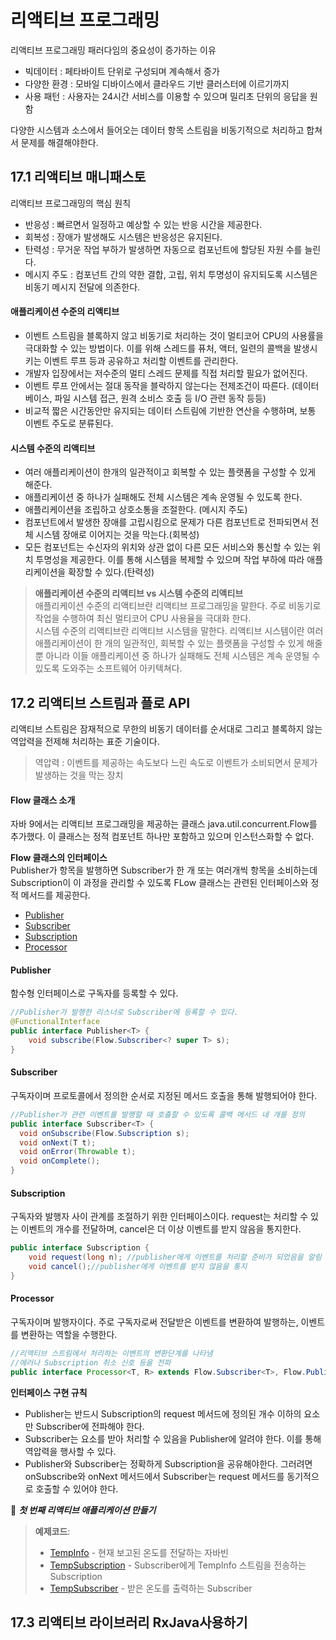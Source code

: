 # 리액티브 프로그래밍
리액티브 프로그래밍 패러다임의 중요성이 증가하는 이유

* 빅데이터 : 페타바이트 단위로 구성되며 계속해서 증가
* 다양한 환경 : 모바일 디바이스에서 클라우드 기반 클러스터에 이르기까지
* 사용 패턴 : 사용자는 24시간 서비스를 이용할 수 있으며 밀리초 단위의 응답을 원함  

다양한 시스템과 소스에서 들어오는 데이터 항목 스트림을 비동기적으로 처리하고 합쳐서 문제를 해결해야한다.
## 17.1 리액티브 매니패스토
리액티브 프로그래밍의 핵심 원칙
* 반응성 : 빠르면서 일정하고 예상할 수 있는 반응 시간을 제공한다.
* 회복성 : 장애가 발생해도 시스템은 반응성은 유지된다.
* 탄력성 : 무거운 작업 부하가 발생하면 자동으로 컴포넌트에 할당된 자원 수를 늘린다.
* 메시지 주도 : 컴포넌트 간의 약한 결합, 고립, 위치 투명성이 유지되도록 시스템은 비동기 메시지 전달에 의존한다.

#### 애플리케이션 수준의 리액티브
* 이벤트 스트림을 블록하지 않고 비동기로 처리하는 것이 멀티코어 CPU의 사용률을 극대화할 수 있는 방법이다.
이를 위해 스레드를 퓨처, 액터, 일련의 콜백을 발생시키는 이벤트 루프 등과 공유하고 처리할 이벤트를 관리한다.
* 개발자 입장에서는 저수준의 멀티 스레드 문제를 직접 처리할 필요가 없어진다.
* 이벤트 루프 안에서는 절대 동작을 블락하지 않는다는 전제조건이 따른다. (데이터베이스, 파일 시스템 접근, 원격 소비스 호출 등 I/O 관련 동작 등등)
* 비교적 짧은 시간동안만 유지되는 데이터 스트림에 기반한 연산을 수행하며, 보통 이벤트 주도로 분류된다.

#### 시스템 수준의 리액티브
* 여러 애플리케이션이 한개의 일관적이고 회복할 수 있는 플랫폼을 구성할 수 있게 해준다.
* 애플리케이션 중 하나가 실패해도 전체 시스템은 계속 운영될 수 있도록 한다.
* 애플리케이션을 조립하고 상호소통을 조절한다. (메시지 주도)
* 컴포넌트에서 발생한 장애를 고립시킴으로 문제가 다른 컴포넌트로 전파되면서 전체 시스템 장애로 이어지는 것을 막는다.(회복성)
* 모든 컴포넌트는 수신자의 위치와 상관 없이 다른 모든 서비스와 통신할 수 있는 위치 투명성을 제공한다. 이를 통해 시스템을 복제할 수 있으며 작업 부하에 따라 애플리케이션을 확장할 수 있다.(탄력성)


> **애플리케이션 수준의 리액티브 vs 시스템 수준의 리액티브**  
> 애플리케이션 수준의 리액티브란 리액티브 프로그래밍을 말한다. 주로 비동기로 작업을 수행하여 최신 멀티코어 CPU 사용율을 극대화 한다.  
> 시스템 수준의 리액티브란 리액티브 시스템을 말한다. 리액티브 시스템이란 여러 애플리케이션이 한 개의 일관적인, 회복할 수 있는 플랫폼을 구성할 수 있게 해줄 뿐 아니라 이들 애플리케이션 중 하나가 실패해도 전체 시스템은 계속 운영될 수 있도록 도와주는 소프트웨어 아키텍쳐다.

## 17.2 리액티브 스트림과 플로 API
리액티브 스트림은 잠재적으로 무한의 비동기 데이터를 순서대로 그리고 블록하지 않는 역압력을 전제해 처리하는 표준 기술이다.

> 역압력 : 이벤트를 제공하는 속도보다 느린 속도로 이벤트가 소비되면서 문제가 발생하는 것을 막는 장치
####  Flow 클래스 소개
자바 9에서는 리액티브 프로그래밍을 제공하는 클래스 java.util.concurrent.Flow를 추가했다.
이 클래스는 정적 컴포넌트 하나만 포함하고 있으며 인스턴스화할 수 없다.  

**Flow 클래스의 인터페이스**  
Publisher가 항목을 발행하면 Subscriber가 한 개 또는 여러개씩 항목을 소비하는데 Subscription이 이 과정을 관리할 수 있도록 FLow 클래스는 관련된 인터페이스와 정적 메서드를 제공한다.
* [Publisher](#publisher)
* [Subscriber](#subscriber)
* [Subscription](#subscription)
* [Processor](#processor)

#### Publisher
함수형 인터페이스로 구독자를 등록할 수 있다.
```java
//Publisher가 발행한 리스너로 Subscriber에 등록할 수 있다.
@FunctionalInterface
public interface Publisher<T> {
    void subscribe(Flow.Subscriber<? super T> s);
}
```
#### Subscriber
구독자이며 프로토콜에서 정의한 순서로 지정된 메서드 호출을 통해 발행되어야 한다.
```java
//Publisher가 관련 이벤트를 발행할 때 호출할 수 있도록 콜백 메서드 네 개를 정의
public interface Subscriber<T> {
  void onSubscribe(Flow.Subscription s);
  void onNext(T t);
  void onError(Throwable t);
  void onComplete();
}
```
#### Subscription
구독자와 발행자 사이 관계를 조절하기 위한 인터페이스이다. request는 처리할 수 있는 이벤트의 개수를 전달하며, cancel은 더 이상 이벤트를 받지 않음을 통지한다.
```java
public interface Subscription {
    void request(long n); //publisher에게 이벤트를 처리할 준비가 되었음을 알림
    void cancel();//publisher에게 이벤트를 받지 않음을 통지
}
```
#### Processor
구독자이며 발행자이다. 주로 구독자로써 전달받은 이벤트를 변환하여 발행하는, 이벤트를 변환하는 역할을 수행한다.
```java
//리액티브 스트림에서 처리하는 이벤트의 변환단계를 나타냄
//에러나 Subscription 취소 신호 등을 전파
public interface Processor<T, R> extends Flow.Subscriber<T>, Flow.Publisher<R> { }
```

**인터페이스 구현 규칙**
* Publisher는 반드시 Subscription의 request 메서드에 정의된 개수 이하의 요소만 Subscriber에 전파해야 한다.
* Subscriber는 요소를 받아 처리할 수 있음을 Publisher에 알려야 한다. 이를 통해 역압력을 행사할 수 있다.
* Publisher와 Subscriber는 정확하게 Subscription을 공유해야한다. 그러려면 onSubscribe와 onNext 메서드에서 Subscriber는 request 메서드를 동기적으로 호출할 수 있어야 한다.

📌 ***첫 번째 리액티브 애플리케이션 만들기***  

> **예제코드**:  
> * <a href="https://github.com/day0ung/ModernJavaInAction/blob/main/java_code/modern_java/src/chapter17/TempInfo.java">TempInfo</a>  - 현재 보고된 온도를 전달하는 자바빈
> * <a href="https://github.com/day0ung/ModernJavaInAction/blob/main/java_code/modern_java/src/chapter17/TempSubscription.java">TempSubscription</a> - Subscriber에게 TempInfo 스트림을 전송하는 Subscription 
> * <a href="https://github.com/day0ung/ModernJavaInAction/blob/main/java_code/modern_java/src/chapter17/TempSubscriber.java">TempSubscriber</a> - 받은 온도를 출력하는 Subscriber

## 17.3 리액티브 라이브러리 RxJava사용하기 